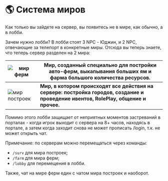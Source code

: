 # 🌎 Система миров
Как только вы зайдете на сервер, вы появитесь не в мире, как обычно, а в лобби.

  Зачем нужно лобби?
  В лобби стоят 3 NPC - Юджин, и 2 NPC, отвечающие за телепорт в конкретные миры. Отсюда вы теперь знаете, что теперь сервер разделен на 2 мира:

|![мир ферм](https://imgur.com/ZXsV6Yq.png) | **Мир, созданный специально для постройки авто-ферм, выкапывания больших ям и фарма большого количества ресурсов.**  |
| ------------- | ------------- |
| ![мир построек](https://imgur.com/SD3B43f.png)|  **Мир, в котором происходят все действия на сервере: постройка городов, создание и проведение ивентов, RolePlay, общение и прочее.**  |



Помимо этого лобби защищает от неприятных моментов застреваний в порталах - когда игрок выходит с сервера на 8+ часов, находясь в портале, а затем когда заходит снова не может прописать /login, т.к. не может открыть чат.

Примечание: по серверам можно перемещаться через команды: 
- `/surv` для мира построек; 
- `/farm` для мира ферм;
- `/lobby` для перемещения в лобби. 

Также, чат на мире ферм един с чатом мира построек и наоборот.